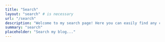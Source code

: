 ```yaml
---
title: "Search"
layout: "search" # is necessary
url: "/search"
description: "Welcome to my search page! Here you can easily find any content you're looking for within my blog. Simply type in a keyword or phrase related to the topic you're interested in, and I'll show you all the relevant articles and posts."
summary: "search"
placeholder: "Search my blog..."
---
```


